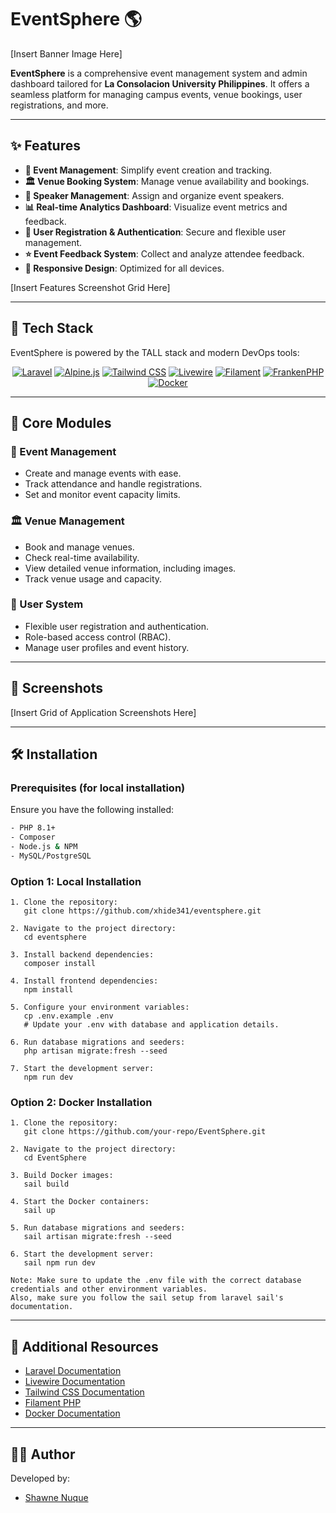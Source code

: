
# EventSphere 🌎

[Insert Banner Image Here]

**EventSphere** is a comprehensive event management system and admin dashboard tailored for **La Consolacion University Philippines**. It offers a seamless platform for managing campus events, venue bookings, user registrations, and more.

---

## ✨ Features

- **📅 Event Management**: Simplify event creation and tracking.
- **🏛️ Venue Booking System**: Manage venue availability and bookings.
- **👥 Speaker Management**: Assign and organize event speakers.
- **📊 Real-time Analytics Dashboard**: Visualize event metrics and feedback.
- **👤 User Registration & Authentication**: Secure and flexible user management.
- **⭐ Event Feedback System**: Collect and analyze attendee feedback.
- **📱 Responsive Design**: Optimized for all devices.

[Insert Features Screenshot Grid Here]

---

## 🚀 Tech Stack

EventSphere is powered by the TALL stack and modern DevOps tools:

<div align="center" style="margin-top: 10px;">
<a href="https://laravel.com" target="_blank"><img src="https://img.shields.io/badge/Laravel-FF2D20?style=for-the-badge&logo=laravel&logoColor=white" alt="Laravel"></a>
<a href="https://alpinejs.dev" target="_blank"><img src="https://img.shields.io/badge/Alpine.js-8BC0D0?style=for-the-badge&logo=alpine.js&logoColor=black" alt="Alpine.js"></a>
<a href="https://tailwindcss.com" target="_blank"><img src="https://img.shields.io/badge/Tailwind_CSS-38B2AC?style=for-the-badge&logo=tailwind-css&logoColor=white" alt="Tailwind CSS"></a>
<a href="https://livewire.laravel.com" target="_blank"><img src="https://img.shields.io/badge/Livewire-4E56A6?style=for-the-badge&logo=livewire&logoColor=white" alt="Livewire"></a>
<a href="https://filamentphp.com" target="_blank"><img src="https://img.shields.io/badge/Filament-22292f?style=for-the-badge&logo=filament&logoColor=white" alt="Filament"></a>
<a href="https://frankenphp.dev" target="_blank"><img src="https://img.shields.io/badge/FrankenPHP-6C4AB0?style=for-the-badge&logo=php&logoColor=white" alt="FrankenPHP"></a>
<a href="https://www.docker.com" target="_blank"><img src="https://img.shields.io/badge/Docker-2496ED?style=for-the-badge&logo=docker&logoColor=white" alt="Docker"></a>
</div>

---

## 🎯 Core Modules

### 📅 Event Management
- Create and manage events with ease.
- Track attendance and handle registrations.
- Set and monitor event capacity limits.

### 🏛️ Venue Management
- Book and manage venues.
- Check real-time availability.
- View detailed venue information, including images.
- Track venue usage and capacity.

### 👤 User System
- Flexible user registration and authentication.
- Role-based access control (RBAC).
- Manage user profiles and event history.

---

## 📸 Screenshots

[Insert Grid of Application Screenshots Here]

---

## 🛠️ Installation

### Prerequisites (for local installation)
Ensure you have the following installed:
```bash
- PHP 8.1+
- Composer
- Node.js & NPM
- MySQL/PostgreSQL
```

### Option 1: Local Installation

```
1. Clone the repository:
   git clone https://github.com/xhide341/eventsphere.git

2. Navigate to the project directory:
   cd eventsphere

3. Install backend dependencies:
   composer install

4. Install frontend dependencies:
   npm install

5. Configure your environment variables:
   cp .env.example .env
   # Update your .env with database and application details.

6. Run database migrations and seeders:
   php artisan migrate:fresh --seed

7. Start the development server:
   npm run dev

```

### Option 2: Docker Installation

```
1. Clone the repository:
   git clone https://github.com/your-repo/EventSphere.git

2. Navigate to the project directory:
   cd EventSphere

3. Build Docker images:
   sail build

4. Start the Docker containers:
   sail up

5. Run database migrations and seeders:
   sail artisan migrate:fresh --seed

6. Start the development server:
   sail npm run dev

Note: Make sure to update the .env file with the correct database credentials and other environment variables.
Also, make sure you follow the sail setup from laravel sail's documentation.
```

---

## 🔗 Additional Resources

- [Laravel Documentation](https://laravel.com/docs)
- [Livewire Documentation](https://laravel-livewire.com/docs/installation)
- [Tailwind CSS Documentation](https://tailwindcss.com/docs)
- [Filament PHP](https://filamentphp.com/docs)
- [Docker Documentation](https://www.docker.com/docs)

---

## 🧑‍💻 Author

Developed by:
- [Shawne Nuque](https://github.com/xhide341)

